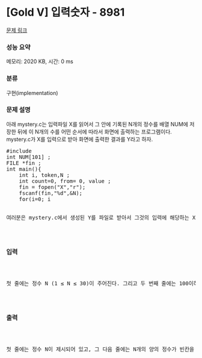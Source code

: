 # [Gold V] 입력숫자 - 8981 

[문제 링크](https://www.acmicpc.net/problem/8981) 

### 성능 요약

메모리: 2020 KB, 시간: 0 ms

### 분류

구현(implementation)

### 문제 설명

<p>아래 mystery.c는 입력파일 X를 읽어서 그 안에 기록된 N개의 정수를 배열 NUM에 저장한 뒤에 이 N개의 수를 어떤 순서에 따라서 화면에 출력하는 프로그램이다. mystery.c가 X를 입력으로 받아 화면에 출력한 결과를 Y라고 하자. </p>

<pre>#include <stdio.h>
int NUM[101] ;
FILE *fin ;
int main(){
    int i, token,N ;
    int count=0, from= 0, value ;
    fin = fopen("X","r");
    fscanf(fin,"%d",&N);
    for(i=0; i<N; i++){
        fscanf(fin,"%d",&token);
        NUM[i]= token;
    } /* end of for */
    printf("%d\n", N ) ;
    value = NUM[ from ] ;
    while( count < N ) {
        while( value == 0 ) { 
            from = (from+1)%N; 
            value = NUM[ from ] ; 
        } /* end of inner while */ 
        printf("%d ", value ) ;
        count++ ;
        NUM[ from ] = 0 ; 
        from = (value +from )% N ; 
        value = NUM[ from ] ; 
    } /* end of outer while */
    return(0);
} /* end of main() */</pre>

<p>여러분은 mystery.c에서 생성된 Y를 파일로 받아서 그것의 입력에 해당하는 X를 찾아내는 프로그램을 작성해야 한다. </p>

### 입력 

 <p>첫 줄에는 정수 N (1 ≤ N ≤ 30)이 주어진다. 그리고 두 번째 줄에는 100이하 양의 정수 N개가 빈칸을 사이에 두고 모두 나열되어 있다. 단 그 정수 중에는 같은 수가 있을 수도 있다.</p>

### 출력 

 <p>첫 줄에는 정수 N이 제시되어 있고, 그 다음 줄에는 N개의 양의 정수가 빈칸을 사이에 두고 기록되어 있어야 한다. 만일 입력을 생성하는 mystery.c의 입력파일 X가 없는 경우에는 음수인 -1 을 첫 줄에 출력하면 된다.</p>

